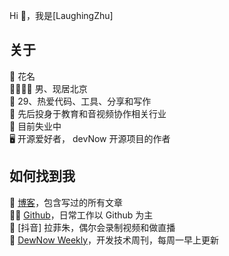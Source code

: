 Hi 👋，我是[LaughingZhu]

## 关于

📛 花名  
👨‍👩‍👦‍👦 男、现居北京  
🤲 29、热爱代码、工具、分享和写作  
💼 先后投身于教育和音视频协作相关行业  
🏡 目前失业中  
🖥️ 开源爱好者， devNow 开源项目的作者

## 如何找到我

📡 [博客](https://laughingzhu.cn/)，包含写过的所有文章  
👨‍💻 [Github](https://github.com/LaughingZhu)，日常工作以 Github 为主  
🎥 [抖音] 拉菲朱，偶尔会录制视频和做直播  
📅 [DewNow Weekly](https://devnow.laughingzhu.cn/)，开发技术周刊，每周一早上更新
